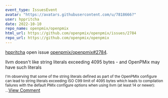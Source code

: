 ```yaml
---
event_type: IssuesEvent
avatar: "https://avatars.githubusercontent.com/u/7818666?"
user: hppritcha
date: 2022-10-10
repo_name: openpmix/openpmix
html_url: https://github.com/openpmix/openpmix/issues/2784
repo_url: https://github.com/openpmix/openpmix
---
```


<a href='https://github.com/hppritcha' target='_blank'>hppritcha</a> open issue <a href='https://github.com/openpmix/openpmix/issues/2784' target='_blank'>openpmix/openpmix#2784</a>.

<p>llvm doesn't like string literals exceeding 4095 bytes - and OpenPMix may have such literals</p><small>I'm observing that some of the string literals defined as part of the OpenPMIx configure can lead to string literals exceeding ISO C99 limit of 4095 bytes which leads to compilation failures with the default PMIx configure options when using llvm (at least 14 or newer):...</small><a href='https://github.com/openpmix/openpmix/issues/2784' target='_blank'>View Comment</a>